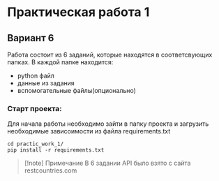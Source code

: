 # Практическая работа 1
## Вариант 6
Работа состоит из 6 заданий, которые находятся в соответсвующих папках. В каждой папке находится:
- python файл
- данные из задания
- вспомогательные файлы(опционально)

### Старт проекта:
Для начала работы необходимо зайти в папку проекта и загрузить необходимые зависоимости из файла requirements.txt
```
cd practic_work_1/
pip install -r requirements.txt
```
>[!note] Примечание
> В 6 задании API было взято с сайта restcountries.com  


